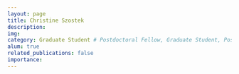 ```yaml
---
layout: page
title: Christine Szostek
description:
img:
category: Graduate Student # Postdoctoral Fellow, Graduate Student, Postbac Research Assistant, Undergraduate Research Assistant
alum: true
related_publications: false
importance:
---
```


